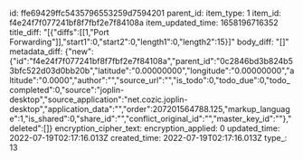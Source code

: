 id: ffe69429ffc5435796553259d7594201
parent_id: 
item_type: 1
item_id: f4e24f7f077241bf8f7fbf2e7f84108a
item_updated_time: 1658196716352
title_diff: "[{\"diffs\":[[1,\"Port Forwarding\"]],\"start1\":0,\"start2\":0,\"length1\":0,\"length2\":15}]"
body_diff: "[]"
metadata_diff: {"new":{"id":"f4e24f7f077241bf8f7fbf2e7f84108a","parent_id":"0c2846bd3b824b53bfc522d03d0bb20b","latitude":"0.00000000","longitude":"0.00000000","altitude":"0.0000","author":"","source_url":"","is_todo":0,"todo_due":0,"todo_completed":0,"source":"joplin-desktop","source_application":"net.cozic.joplin-desktop","application_data":"","order":207201564788.125,"markup_language":1,"is_shared":0,"share_id":"","conflict_original_id":"","master_key_id":""},"deleted":[]}
encryption_cipher_text: 
encryption_applied: 0
updated_time: 2022-07-19T02:17:16.013Z
created_time: 2022-07-19T02:17:16.013Z
type_: 13